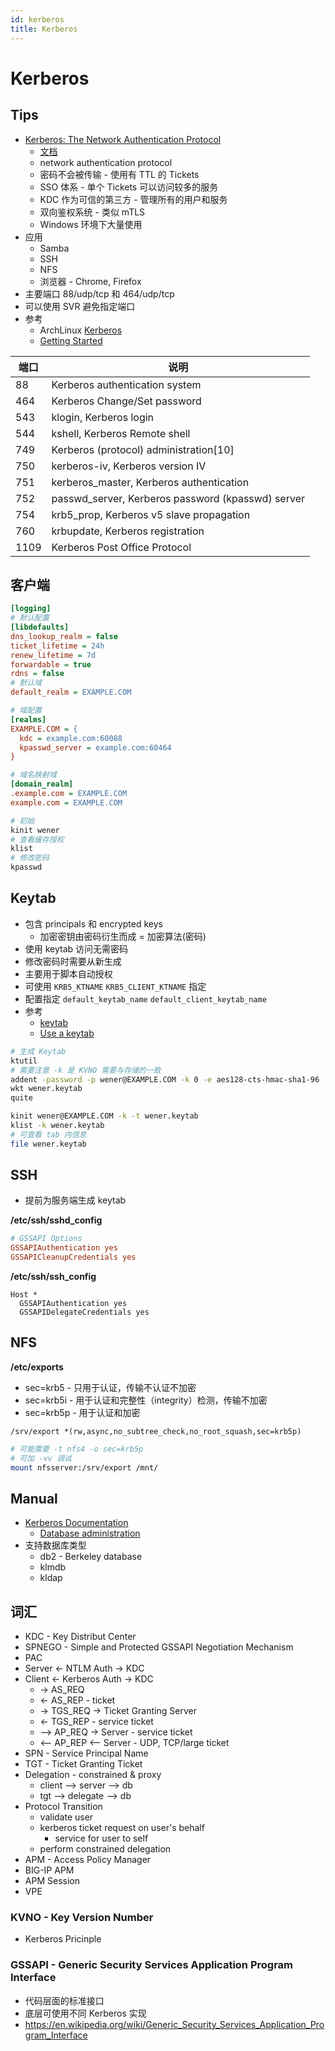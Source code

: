 ```yaml
---
id: kerberos
title: Kerberos
---
```


# Kerberos

## Tips

- [Kerberos: The Network Authentication Protocol](https://web.mit.edu/kerberos/)
  - [文档](https://web.mit.edu/kerberos/krb5-latest/doc/)
  - network authentication protocol
  - 密码不会被传输 - 使用有 TTL 的 Tickets
  - SSO 体系 - 单个 Tickets 可以访问较多的服务
  - KDC 作为可信的第三方 - 管理所有的用户和服务
  - 双向鉴权系统 - 类似 mTLS
  - Windows 环境下大量使用
- 应用
  - Samba
  - SSH
  - NFS
  - 浏览器 - Chrome, Firefox
- 主要端口 88/udp/tcp 和 464/udp/tcp
- 可以使用 SVR 避免指定端口
- 参考
  - ArchLinux [Kerberos](https://wiki.archlinux.org/title/Kerberos)
  - [Getting Started](https://web.mit.edu/kerberos/kfw-4.1/kfw-4.1/kfw-4.1-help/html/getting_started.htm)

| 端口 | 说明                                              |
| ---- | ------------------------------------------------- |
| 88   | Kerberos authentication system                    |
| 464  | Kerberos Change/Set password                      |
| 543  | klogin, Kerberos login                            |
| 544  | kshell, Kerberos Remote shell                     |
| 749  | Kerberos (protocol) administration[10]            |
| 750  | kerberos-iv, Kerberos version IV                  |
| 751  | kerberos_master, Kerberos authentication          |
| 752  | passwd_server, Kerberos password (kpasswd) server |
| 754  | krb5_prop, Kerberos v5 slave propagation          |
| 760  | krbupdate, Kerberos registration                  |
| 1109 | Kerberos Post Office Protocol                     |

## 客户端

```ini
[logging]
# 默认配置
[libdefaults]
dns_lookup_realm = false
ticket_lifetime = 24h
renew_lifetime = 7d
forwardable = true
rdns = false
# 默认域
default_realm = EXAMPLE.COM

# 域配置
[realms]
EXAMPLE.COM = {
  kdc = example.com:60088
  kpasswd_server = example.com:60464
}

# 域名映射域
[domain_realm]
.example.com = EXAMPLE.COM
example.com = EXAMPLE.COM
```

```bash
# 初始
kinit wener
# 查看缓存授权
klist
# 修改密码
kpasswd
```

## Keytab

- 包含 principals 和 encrypted keys
  - 加密密钥由密码衍生而成 = 加密算法(密码)
- 使用 keytab 访问无需密码
- 修改密码时需要从新生成
- 主要用于脚本自动授权
- 可使用 `KRB5_KTNAME` `KRB5_CLIENT_KTNAME` 指定
- 配置指定 `default_keytab_name` `default_client_keytab_name`
- 参考
  - [keytab](https://web.mit.edu/kerberos/www/krb5-latest/doc/basic/keytab_def.html)
  - [Use a keytab](https://kb.iu.edu/d/aumh)

```bash
# 生成 Keytab
ktutil
# 需要注意 -k 是 KVNO 需要与存储的一致
addent -password -p wener@EXAMPLE.COM -k 0 -e aes128-cts-hmac-sha1-96
wkt wener.keytab
quite

kinit wener@EXAMPLE.COM -k -t wener.keytab
klist -k wener.keytab
# 可查看 tab 内信息
file wener.keytab
```

## SSH

- 提前为服务端生成 keytab

**/etc/ssh/sshd_config**

```ini
# GSSAPI Options
GSSAPIAuthentication yes
GSSAPICleanupCredentials yes
```

**/etc/ssh/ssh_config**

```
Host *
  GSSAPIAuthentication yes
  GSSAPIDelegateCredentials yes
```

## NFS

**/etc/exports**

- sec=krb5 - 只用于认证，传输不认证不加密
- sec=krb5i - 用于认证和完整性（integrity）检测，传输不加密
- sec=krb5p - 用于认证和加密

```
/srv/export *(rw,async,no_subtree_check,no_root_squash,sec=krb5p)
```

```bash
# 可能需要 -t nfs4 -o sec=krb5p
# 可加 -vv 调试
mount nfsserver:/srv/export /mnt/
```

## Manual

- [Kerberos Documentation](https://web.mit.edu/kerberos/krb5-latest/doc/index.html)
  - [Database administration](https://web.mit.edu/kerberos/krb5-latest/doc/admin/database.html)
- 支持数据库类型
  - db2 - Berkeley database
  - klmdb
  - kldap

## 词汇

- KDC - Key Distribut Center
- SPNEGO - Simple and Protected GSSAPI Negotiation Mechanism
- PAC
- Server <- NTLM Auth -> KDC
- Client <- Kerberos Auth -> KDC
  - -> AS_REQ
  - <- AS_REP - ticket
  - -> TGS_REQ -> Ticket Granting Server
  - <- TGS_REP - service ticket
  - --> AP_REQ -> Server - service ticket
  - <-- AP_REP <-- Server - UDP, TCP/large ticket
- SPN - Service Principal Name
- TGT - Ticket Granting Ticket
- Delegation - constrained & proxy
  - client --> server --> db
  - tgt --> delegate --> db
- Protocol Transition
  - validate user
  - kerberos ticket request on user's behalf
    - service for user to self
  - perform constrained delegation
- APM - Access Policy Manager
- BIG-IP APM
- APM Session
- VPE

### KVNO - Key Version Number

- Kerberos Pricinple

### GSSAPI - Generic Security Services Application Program Interface

- 代码层面的标准接口
- 底层可使用不同 Kerberos 实现
- https://en.wikipedia.org/wiki/Generic_Security_Services_Application_Program_Interface
